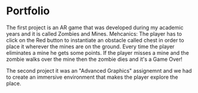 # Portfolio     


The first project is an AR game that was developed during my academic years and it is called Zombies and Mines.
Mehcanics: 
          The player has to click on the Red button to instantiate an obstacle called chest in order to place it 
          wherever the mines are on the ground. Every time the player eliminates a mine he gets some points. If the player
          misses a mine and the zombie walks over the mine then the zombie dies and it's a Game Over!
          
The second project it was an "Advanced Graphics" assignemnt and we had to create an immersive environment that makes the player explore the place.
